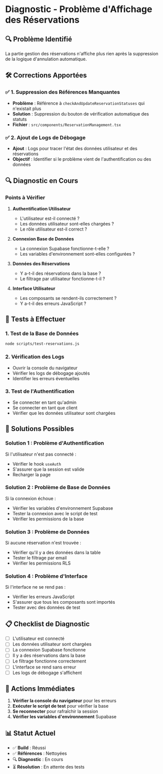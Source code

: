 # Diagnostic - Problème d'Affichage des Réservations

## 🔍 **Problème Identifié**

La partie gestion des réservations n'affiche plus rien après la suppression de la logique d'annulation automatique.

## 🛠️ **Corrections Apportées**

### ✅ **1. Suppression des Références Manquantes**
- **Problème** : Référence à `checkAndUpdateReservationStatuses` qui n'existait plus
- **Solution** : Suppression du bouton de vérification automatique des statuts
- **Fichier** : `src/components/ReservationManagement.tsx`

### ✅ **2. Ajout de Logs de Débogage**
- **Ajout** : Logs pour tracer l'état des données utilisateur et des réservations
- **Objectif** : Identifier si le problème vient de l'authentification ou des données

## 🔍 **Diagnostic en Cours**

### **Points à Vérifier**

1. **Authentification Utilisateur**
   - L'utilisateur est-il connecté ?
   - Les données utilisateur sont-elles chargées ?
   - Le rôle utilisateur est-il correct ?

2. **Connexion Base de Données**
   - La connexion Supabase fonctionne-t-elle ?
   - Les variables d'environnement sont-elles configurées ?

3. **Données des Réservations**
   - Y a-t-il des réservations dans la base ?
   - Le filtrage par utilisateur fonctionne-t-il ?

4. **Interface Utilisateur**
   - Les composants se rendent-ils correctement ?
   - Y a-t-il des erreurs JavaScript ?

## 🧪 **Tests à Effectuer**

### **1. Test de la Base de Données**
```bash
node scripts/test-reservations.js
```

### **2. Vérification des Logs**
- Ouvrir la console du navigateur
- Vérifier les logs de débogage ajoutés
- Identifier les erreurs éventuelles

### **3. Test de l'Authentification**
- Se connecter en tant qu'admin
- Se connecter en tant que client
- Vérifier que les données utilisateur sont chargées

## 🎯 **Solutions Possibles**

### **Solution 1 : Problème d'Authentification**
Si l'utilisateur n'est pas connecté :
- Vérifier le hook `useAuth`
- S'assurer que la session est valide
- Recharger la page

### **Solution 2 : Problème de Base de Données**
Si la connexion échoue :
- Vérifier les variables d'environnement Supabase
- Tester la connexion avec le script de test
- Vérifier les permissions de la base

### **Solution 3 : Problème de Données**
Si aucune réservation n'est trouvée :
- Vérifier qu'il y a des données dans la table
- Tester le filtrage par email
- Vérifier les permissions RLS

### **Solution 4 : Problème d'Interface**
Si l'interface ne se rend pas :
- Vérifier les erreurs JavaScript
- S'assurer que tous les composants sont importés
- Tester avec des données de test

## 📋 **Checklist de Diagnostic**

- [ ] L'utilisateur est connecté
- [ ] Les données utilisateur sont chargées
- [ ] La connexion Supabase fonctionne
- [ ] Il y a des réservations dans la base
- [ ] Le filtrage fonctionne correctement
- [ ] L'interface se rend sans erreur
- [ ] Les logs de débogage s'affichent

## 🔧 **Actions Immédiates**

1. **Vérifier la console du navigateur** pour les erreurs
2. **Exécuter le script de test** pour vérifier la base
3. **Se reconnecter** pour rafraîchir la session
4. **Vérifier les variables d'environnement** Supabase

## 📊 **Statut Actuel**

- ✅ **Build** : Réussi
- ✅ **Références** : Nettoyées
- 🔍 **Diagnostic** : En cours
- ⏳ **Résolution** : En attente des tests
